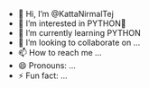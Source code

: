 - 👋 Hi, I’m @KattaNirmalTej
- 👀 I’m interested in PYTHON🐍
- 🌱 I’m currently learning PYTHON
- 💞️ I’m looking to collaborate on ...
- 📫 How to reach me ...
- 😄 Pronouns: ...
- ⚡ Fun fact: ...

<!---
KattaNirmalTej/KattaNirmalTej is a ✨ special ✨ repository because its `README.md` (this file) appears on your GitHub profile.
You can click the Preview link to take a look at your changes.
--->
